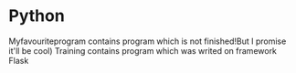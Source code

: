 # Python
Myfavouriteprogram contains program which is not finished!But I promise it'll be cool)
Training contains program which was writed on framework Flask
